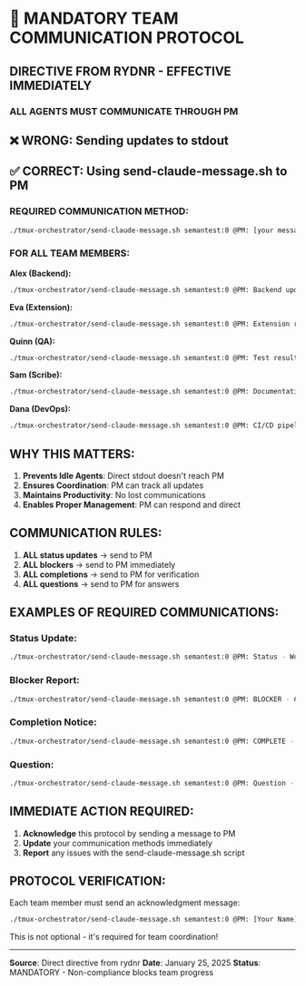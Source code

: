 # 🚨 MANDATORY TEAM COMMUNICATION PROTOCOL

## DIRECTIVE FROM RYDNR - EFFECTIVE IMMEDIATELY

### ALL AGENTS MUST COMMUNICATE THROUGH PM

## ❌ WRONG: Sending updates to stdout
## ✅ CORRECT: Using send-claude-message.sh to PM

### REQUIRED COMMUNICATION METHOD:

```bash
./tmux-orchestrator/send-claude-message.sh semantest:0 @PM: [your message]
```

### FOR ALL TEAM MEMBERS:

**Alex (Backend):**
```bash
./tmux-orchestrator/send-claude-message.sh semantest:0 @PM: Backend update - WebSocket integration complete
```

**Eva (Extension):**
```bash
./tmux-orchestrator/send-claude-message.sh semantest:0 @PM: Extension ready for testing
```

**Quinn (QA):**
```bash
./tmux-orchestrator/send-claude-message.sh semantest:0 @PM: Test results - 15 passed, 2 failed
```

**Sam (Scribe):**
```bash
./tmux-orchestrator/send-claude-message.sh semantest:0 @PM: Documentation updated
```

**Dana (DevOps):**
```bash
./tmux-orchestrator/send-claude-message.sh semantest:0 @PM: CI/CD pipeline configured
```

## WHY THIS MATTERS:

1. **Prevents Idle Agents**: Direct stdout doesn't reach PM
2. **Ensures Coordination**: PM can track all updates
3. **Maintains Productivity**: No lost communications
4. **Enables Proper Management**: PM can respond and direct

## COMMUNICATION RULES:

1. **ALL status updates** → send to PM
2. **ALL blockers** → send to PM immediately
3. **ALL completions** → send to PM for verification
4. **ALL questions** → send to PM for answers

## EXAMPLES OF REQUIRED COMMUNICATIONS:

### Status Update:
```bash
./tmux-orchestrator/send-claude-message.sh semantest:0 @PM: Status - Working on WebSocket integration, 50% complete
```

### Blocker Report:
```bash
./tmux-orchestrator/send-claude-message.sh semantest:0 @PM: BLOCKER - Cannot find event handler configuration
```

### Completion Notice:
```bash
./tmux-orchestrator/send-claude-message.sh semantest:0 @PM: COMPLETE - Shell script now sends imageDownloadRequested events
```

### Question:
```bash
./tmux-orchestrator/send-claude-message.sh semantest:0 @PM: Question - Should I use port 3003 or 8080?
```

## IMMEDIATE ACTION REQUIRED:

1. **Acknowledge** this protocol by sending a message to PM
2. **Update** your communication methods immediately
3. **Report** any issues with the send-claude-message.sh script

## PROTOCOL VERIFICATION:

Each team member must send an acknowledgment message:
```bash
./tmux-orchestrator/send-claude-message.sh semantest:0 @PM: [Your Name] acknowledges communication protocol
```

This is not optional - it's required for team coordination!

---
**Source**: Direct directive from rydnr
**Date**: January 25, 2025
**Status**: MANDATORY - Non-compliance blocks team progress